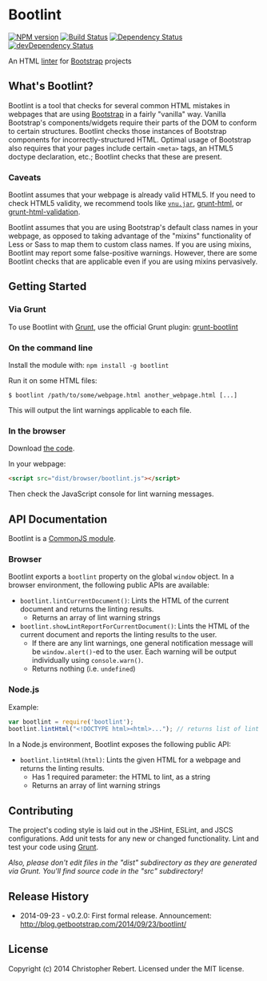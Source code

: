 # Bootlint
[![NPM version](https://badge.fury.io/js/bootlint.svg)](http://badge.fury.io/js/bootlint)
[![Build Status](https://travis-ci.org/twbs/bootlint.svg?branch=master)](https://travis-ci.org/twbs/bootlint)
[![Dependency Status](https://david-dm.org/twbs/bootlint.svg)](https://david-dm.org/twbs/bootlint)
[![devDependency Status](https://david-dm.org/twbs/bootlint/dev-status.svg)](https://david-dm.org/twbs/bootlint#info=devDependencies)

An HTML [linter](http://en.wikipedia.org/wiki/Lint_(software)) for [Bootstrap](http://getbootstrap.com) projects

## What's Bootlint?
Bootlint is a tool that checks for several common HTML mistakes in webpages that are using [Bootstrap](http://getbootstrap.com) in a fairly "vanilla" way. Vanilla Bootstrap's components/widgets require their parts of the DOM to conform to certain structures. Bootlint checks those instances of Bootstrap components for incorrectly-structured HTML. Optimal usage of Bootstrap also requires that your pages include certain `<meta>` tags, an HTML5 doctype declaration, etc.; Bootlint checks that these are present.

### Caveats
Bootlint assumes that your webpage is already valid HTML5. If you need to check HTML5 validity, we recommend tools like [`vnu.jar`](https://github.com/validator/validator.github.io), [grunt-html](https://www.npmjs.org/package/grunt-html), or [grunt-html-validation](https://www.npmjs.org/package/grunt-html-validation).

Bootlint assumes that you are using Bootstrap's default class names in your webpage, as opposed to taking advantage of the "mixins" functionality of Less or Sass to map them to custom class names. If you are using mixins, Bootlint may report some false-positive warnings. However, there are some Bootlint checks that are applicable even if you are using mixins pervasively.

## Getting Started
### Via Grunt

To use Bootlint with [Grunt](http://gruntjs.com/), use the official Grunt plugin: [grunt-bootlint](https://github.com/zacechola/grunt-bootlint)

### On the command line
Install the module with: `npm install -g bootlint`

Run it on some HTML files:
```
$ bootlint /path/to/some/webpage.html another_webpage.html [...]
```

This will output the lint warnings applicable to each file.

### In the browser
Download [the code](https://raw.github.com/twbs/bootlint/master/dist/browser/bootlint.js).

In your webpage:

```html
<script src="dist/browser/bootlint.js"></script>
```

Then check the JavaScript console for lint warning messages.

## API Documentation
Bootlint is a [CommonJS module](http://wiki.commonjs.org/wiki/Modules/1.1).

### Browser
Bootlint exports a `bootlint` property on the global `window` object.
In a browser environment, the following public APIs are available:

* `bootlint.lintCurrentDocument()`: Lints the HTML of the current document and returns the linting results.
  * Returns an array of lint warning strings
* `bootlint.showLintReportForCurrentDocument()`: Lints the HTML of the current document and reports the linting results to the user.
  * If there are any lint warnings, one general notification message will be `window.alert()`-ed to the user. Each warning will be output individually using `console.warn()`.
  * Returns nothing (i.e. `undefined`)

### Node.js

Example:

```javascript
var bootlint = require('bootlint');
bootlint.lintHtml("<!DOCTYPE html><html>..."); // returns list of lint warning messages
```

In a Node.js environment, Bootlint exposes the following public API:

* `bootlint.lintHtml(html)`: Lints the given HTML for a webpage and returns the linting results.
  * Has 1 required parameter: the HTML to lint, as a string
  * Returns an array of lint warning strings

## Contributing
The project's coding style is laid out in the JSHint, ESLint, and JSCS configurations. Add unit tests for any new or changed functionality. Lint and test your code using [Grunt](http://gruntjs.com/).

_Also, please don't edit files in the "dist" subdirectory as they are generated via Grunt. You'll find source code in the "src" subdirectory!_

## Release History
* 2014-09-23 - v0.2.0: First formal release. Announcement: http://blog.getbootstrap.com/2014/09/23/bootlint/

## License

Copyright (c) 2014 Christopher Rebert. Licensed under the MIT license.

